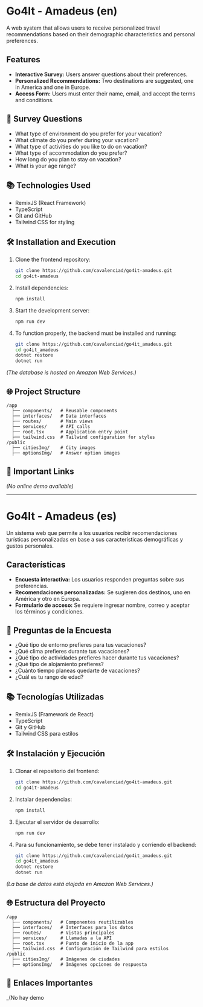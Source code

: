 # Go4It - Amadeus (en)

A web system that allows users to receive personalized travel recommendations based on their demographic characteristics and personal preferences.

## Features

- **Interactive Survey:** Users answer questions about their preferences.
- **Personalized Recommendations:** Two destinations are suggested, one in America and one in Europe.
- **Access Form:** Users must enter their name, email, and accept the terms and conditions.

## 📝 Survey Questions

- What type of environment do you prefer for your vacation?
- What climate do you prefer during your vacation?
- What type of activities do you like to do on vacation?
- What type of accommodation do you prefer?
- How long do you plan to stay on vacation?
- What is your age range?

## 📚 Technologies Used

- RemixJS (React Framework)
- TypeScript
- Git and GitHub
- Tailwind CSS for styling

## 🛠️ Installation and Execution

1. Clone the frontend repository:

   ```bash
   git clone https://github.com/cavalenciad/go4it-amadeus.git
   cd go4it-amadeus
   ```

2. Install dependencies:

   ```bash
   npm install
   ```

3. Start the development server:

   ```bash
   npm run dev
   ```

4. To function properly, the backend must be installed and running:

   ```bash
   git clone https://github.com/cavalenciad/go4it_amadeus.git
   cd go4it_amadeus
   dotnet restore
   dotnet run
   ```

_(The database is hosted on Amazon Web Services.)_

## 🌐 Project Structure

```
/app 
  ├── components/   # Reusable components
  ├── interfaces/   # Data interfaces
  ├── routes/       # Main views
  ├── services/     # API calls
  ├── root.tsx      # Application entry point
  ├── tailwind.css  # Tailwind configuration for styles
/public
  ├── citiesImg/    # City images
  ├── optionsImg/   # Answer option images
```

## 🔗 Important Links

_(No online demo available)_

-------------------------------------------------------------------------------------
# Go4It - Amadeus (es)

Un sistema web que permite a los usuarios recibir recomendaciones turísticas personalizadas en base a sus características demográficas y gustos personales.

## Características

- **Encuesta interactiva:** Los usuarios responden preguntas sobre sus preferencias.
- **Recomendaciones personalizadas:** Se sugieren dos destinos, uno en América y otro en Europa.
- **Formulario de acceso:** Se requiere ingresar nombre, correo y aceptar los términos y condiciones.

## 📝 Preguntas de la Encuesta

- ¿Qué tipo de entorno prefieres para tus vacaciones?
- ¿Qué clima prefieres durante tus vacaciones?
- ¿Qué tipo de actividades prefieres hacer durante tus vacaciones?
- ¿Qué tipo de alojamiento prefieres?
- ¿Cuánto tiempo planeas quedarte de vacaciones?
- ¿Cuál es tu rango de edad?

## 📚 Tecnologías Utilizadas

- RemixJS (Framework de React)
- TypeScript
- Git y GitHub
- Tailwind CSS para estilos

## 🛠️ Instalación y Ejecución

1. Clonar el repositorio del frontend:

   ```bash
   git clone https://github.com/cavalenciad/go4it-amadeus.git
   cd go4it-amadeus
   ```

2. Instalar dependencias:

   ```bash
   npm install
   ```

3. Ejecutar el servidor de desarrollo:

   ```bash
   npm run dev
   ```

4. Para su funcionamiento, se debe tener instalado y corriendo el backend:

   ```bash
   git clone https://github.com/cavalenciad/go4it_amadeus.git
   cd go4it_amadeus
   dotnet restore
   dotnet run
   ```

_(La base de datos está alojada en Amazon Web Services.)_

## 🌐 Estructura del Proyecto

```
/app 
  ├── components/   # Componentes reutilizables
  ├── interfaces/   # Interfaces para los datos 
  ├── routes/       # Vistas principales 
  ├── services/     # Llamadas a la API
  ├── root.tsx      # Punto de inicio de la app
  ├── tailwind.css  # Configuración de Tailwind para estilos
/public
  ├── citiesImg/    # Imágenes de ciudades
  ├── optionsImg/   # Imágenes opciones de respuesta
```

## 🔗 Enlaces Importantes

_(No hay demo
